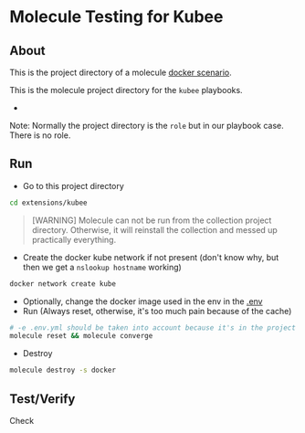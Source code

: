 # Molecule Testing for Kubee


## About

This is the project directory of a molecule [docker scenario](molecule/default/README.md).

This is the molecule project directory for the `kubee` playbooks.
* [](../../playbooks/kubee_site.yml)

Note: Normally the project directory is the `role` but in our playbook case. There is no role.

## Run

* Go to this project directory
```bash
cd extensions/kubee
```

> [WARNING]
> Molecule can not be run from the collection project directory.
> Otherwise, it will reinstall the collection and messed up practically everything.

* Create the docker kube network if not present (don't know why, but then we get a `nslookup hostname` working)
```bash
docker network create kube
```
* Optionally, change the docker image used in the env in the [.env](.env.yml)
* Run (Always reset, otherwise, it's too much pain because of the cache)
```bash
# -e .env.yml should be taken into account because it's in the project directory
molecule reset && molecule converge
```
* Destroy
```bash
molecule destroy -s docker
```

## Test/Verify

Check [](../../playbooks/kubee_site.md#installation-check)






